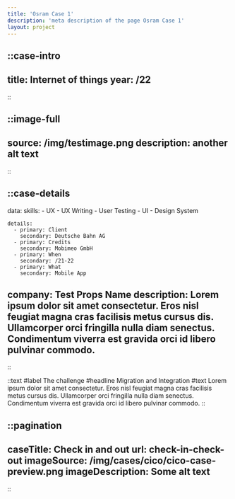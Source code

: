 ```yaml
---
title: 'Osram Case 1'
description: 'meta description of the page Osram Case 1'
layout: project
---
```



::case-intro
---
title: Internet of things
year: /22
---
::


::image-full
---
source: /img/testimage.png
description: another alt text
---
::

::case-details
---
data:
    skills:
      - UX
      - UX Writing
      - User Testing
      - UI
      - Design System

    details:
      - primary: Client
        secondary: Deutsche Bahn AG
      - primary: Credits
        secondary: Mobimeo GmbH
      - primary: When
        secondary: /21-22
      - primary: What
        secondary: Mobile App
        
company: Test Props Name
description: Lorem ipsum dolor sit amet consectetur. Eros nisl feugiat magna cras facilisis metus cursus dis. Ullamcorper orci fringilla nulla diam senectus. Condimentum viverra est gravida orci id libero pulvinar commodo.
---
::


::text
#label
The challenge
#headline 
Migration and Integration
#text 
Lorem ipsum dolor sit amet consectetur. Eros nisl feugiat magna cras facilisis metus cursus dis. Ullamcorper orci fringilla nulla diam senectus. Condimentum viverra est gravida orci id libero pulvinar commodo.
::


::pagination
---
caseTitle: Check in and out
url: check-in-check-out
imageSource: /img/cases/cico/cico-case-preview.png
imageDescription: Some alt text
---
::


